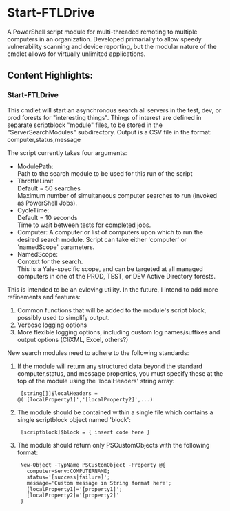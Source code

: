 # Start-FTLDrive
A PowerShell script module for multi-threaded remoting to multiple computers in an organization.
Developed primarially to allow speedy vulnerability scanning and device reporting, but the modular
nature of the cmdlet allows for virtually unlimited applications.

## Content Highlights:
### Start-FTLDrive
This cmdlet will start an asynchronous search all servers in the test, dev, or prod forests for "interesting things". 
Things of interest are defined in separate scriptblock "module" files, to be stored in the 
"ServerSearchModules" subdirectory.  Output is a CSV file in the format: computer,status,message

The script currently takes four arguments:

- ModulePath:  
  Path to the search module to be used for this run of the script
- ThrottleLimit  
  Default = 50 searches  
  Maximum number of simultaneous computer searches to run (invoked as PowerShell Jobs).
- CycleTime:  
  Default = 10 seconds  
  Time to wait between tests for completed jobs. 
- Computer:
  A computer or list of computers upon which to run the desired search module.  Script can take 
  either 'computer' or 'namedScope' parameters.
- NamedScope:  
  Context for the search.  
  This is a Yale-specific scope, and can be targeted at all managed computers
  in one of the PROD, TEST, or DEV Active Directory forests. 

This is intended to be an evloving utility.  In the future, I intend to add more refinements and features:

1. Common functions that will be added to the module's script block, possibly used to simplify output. 
2. Verbose logging options
3. More flexible logging options, including custom log names/suffixes and output options (CliXML, Excel, others?)

New search modules need to adhere to the following standards:

1. If the module will return any structured data beyond the standard computer,status, and message properties, you must specify these at the top of the module using the 'localHeaders' string array:

        [string[]]$localHeaders = @('[localProperty1]','[localProperty2]',...)
        
2. The module should be contained within a single file which contains a single scriptblock object named 'block':

        [scriptblock]$block = { insert code here }

3. The module should return only PSCustomObjects with the following format:

        New-Object -TypName PSCustomObject -Property @{
          computer=$env:COMPUTERNAME;
          status='[success|failure]';
          message='Custom message in String format here';
          [localProperty1]='[property1]';
          [localProperty2]='[property2]'
        }
  